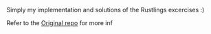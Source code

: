 Simply my implementation and solutions of the Rustlings excercises :) 

Refer to the [Original repo](https://github.com/rust-lang/rustlings/) for more inf
